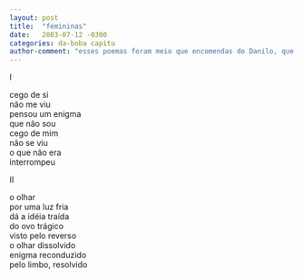 ```yaml
---
layout: post
title:  "femininas"
date:   2003-07-12 -0300
categories: da-boba capitu
author-comment: "esses poemas foram meio que encomendas do Danilo, que estava então planejando uma peça de teatro baseada em Machado de Assis, não lembro se só Dom Casmurro. os poemas são minha homenagem a Capitu"
---
```


<!--more-->
I

cego de si  
não me viu  
pensou um enigma  
que não sou  
cego de mim  
não se viu  
o que não era  
interrompeu

II

o olhar  
por uma luz fria  
dá a idéia traída  
do ovo trágico  
visto pelo reverso  
o olhar dissolvido  
enigma reconduzido  
pelo limbo, resolvido
